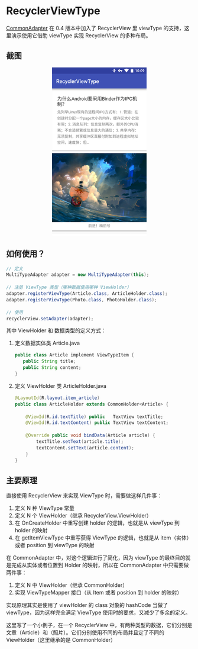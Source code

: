 # RecyclerViewType

[CommonAdapter](https://github.com/twiceyuan/CommonAdapter) 在 0.4 版本中加入了 RecyclerView 里 viewType 的支持，这里演示使用它借助 viewType 实现 RecyclerView 的多种布局。

## 截图

<p align="center">
  <img src="art/screenshot.png" alt="截图" width="256px">
</p>


## 如何使用？

```Java
// 定义
MultiTypeAdapter adapter = new MultiTypeAdapter(this);

// 注册 ViewType 类型（哪种数据使用哪种 ViewHolder）
adapter.registerViewType(Article.class, ArticleHolder.class);
adapter.registerViewType(Photo.class, PhotoHolder.class);

// 使用
recyclerView.setAdapter(adapter);
```

其中 ViewHolder 和 数据类型的定义方式：

1. 定义数据实体类 Article.java 

    ```java
    public class Article implement ViewTypeItem {
       public String title;
       public String content;
    }
    ```

2. 定义 ViewHolder 类 ArticleHolder.java

    ```java
    @LayoutId(R.layout.item_article)
    public class ArticleHolder extends CommonHolder<Article> {

        @ViewId(R.id.textTitle) public   TextView textTitle;
        @ViewId(R.id.textContent) public TextView textContent;
        
        @Override public void bindData(Article article) {
            textTitle.setText(article.title);
            textContent.setText(article.content);
        }
    }
    ```

## 主要原理

直接使用 RecyclerView 来实现 ViewType 时，需要做这样几件事：

1. 定义 N 种 ViewType 常量
2. 定义 N 个 ViewHolder（继承 RecyclerView.ViewHolder）
3. 在 OnCreateHolder 中重写创建 holder 的逻辑，也就是从 viewType 到 holder 的映射
4. 在 getItemViewType 中重写获得 ViewType 的逻辑，也就是从 item（实体）或者 position 到 viewType 的映射

在 CommonAdapter 中，对这个逻辑进行了简化，因为 viewType 的最终目的就是完成从实体或者位置到 Holder 的映射，所以在 CommonAdapter 中只需要做两件事：

1. 定义 N 中 ViewHolder（继承 CommonHolder<ViewTypeItem>）
2. 实现 ViewTypeMapper 接口（从 Item 或者 position 到 holder 的映射）

实现原理其实是使用了 viewHolder 的 class 对象的 hashCode 当做了 viewType，因为这样完全满足 ViewType 使用时的要求，又减少了多余的定义。

这里写了一个小例子，在一个 RecyclerView 中，有两种类型的数据，它们分别是文章（Article）和（照片）。它们分别使用不同的布局并且定了不同的 ViewHolder（这里继承的是 CommonHolder）
